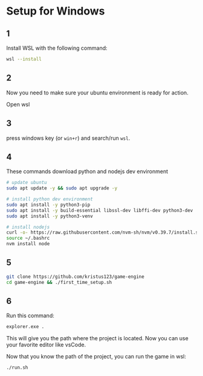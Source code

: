 # Setup for Windows

## 1

Install WSL with the following command:

```bash
wsl --install
```

## 2

Now you need to make sure your ubuntu environment is ready for action.

Open wsl

## 3

press windows key (or `win+r`)  and search/run `wsl`.

## 4

These commands download python and nodejs dev environment

```bash
# update ubuntu
sudo apt update -y && sudo apt upgrade -y

# install python dev environment
sudo apt install -y python3-pip
sudo apt install -y build-essential libssl-dev libffi-dev python3-dev
sudo apt install -y python3-venv

# install nodejs
curl -o- https://raw.githubusercontent.com/nvm-sh/nvm/v0.39.7/install.sh | bash
source ~/.bashrc
nvm install node
```

## 5

```bash
git clone https://github.com/kristus123/game-engine
cd game-engine && ./first_time_setup.sh
```

## 6

Run this command:

```bash
explorer.exe .
```

This will give you the path where the project is located. Now you can use your favorite editor like vsCode.

Now that you know the path of the project, you can run the game in wsl:

```bash
./run.sh
```
